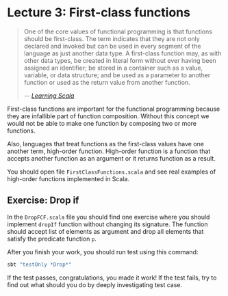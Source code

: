 # Lecture 3: First-class functions

> One of the core values of functional programming is that functions should be first-class.
> The term indicates that they are not only declared and invoked but can be used in every segment of the language as just another data type.
> A first-class function may, as with other data types, be created in literal form without ever having been assigned an identifier; be stored in a container such as a value, variable, or data structure; and be used as a parameter to another function or used as the return value from another function.
>
> -- <cite>[Learning Scala][learning-scala]</cite>

First-class functions are important for the functional programming because they are infallible part of function composition.
Without this concept we would not be able to make one function by composing two or more functions.

Also, languages that treat functions as the first-class values have one another term, high-order function.
High-order function is a function that accepts another function as an argument or it returns function as a result.

You should open file `FirstClassFunctions.scala` and see real examples of high-order functions implemented in Scala. 

## Exercise: Drop if 

In the `DropFCF.scala` file you should find one exercise where you should implement `dropIf` function without changing its signature.
The function should accept list of elements as argument and drop all elements that satisfy the predicate function `p`. 

After you finish your work, you should run test using this command: 
```bash
sbt "testOnly *Drop*"
```

If the test passes, congratulations, you made it work! 
If the test fails, try to find out what should you do by deeply investigating test case.

[learning-scala]: https://www.oreilly.com/library/view/learning-scala/9781449368814/

